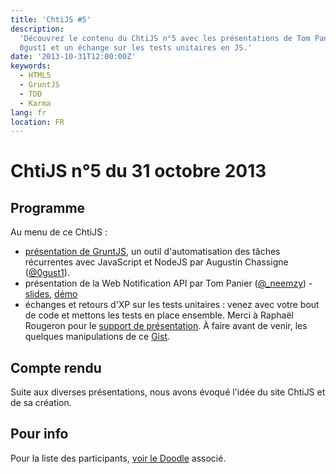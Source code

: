 ```yaml
---
title: 'ChtiJS #5'
description:
  'Découvrez le contenu du ChtiJS n°5 avec les présentations de Tom Panier,
  0gust1 et un échange sur les tests unitaires en JS.'
date: '2013-10-31T12:00:00Z'
keywords:
  - HTML5
  - GruntJS
  - TDD
  - Karma
lang: fr
location: FR
---
```


# ChtiJS n°5 du 31 octobre 2013

## Programme

Au menu de ce ChtiJS :

- [présentation de GruntJS](http://0gust1.github.io/introduction_grunt/#/4), un
  outil d'automatisation des tâches récurrentes avec JavaScript et NodeJS par
  Augustin Chassigne ([@0gust1](https://twitter.com/0gust1)).
- présentation de la Web Notification API par Tom Panier
  ([@\_neemzy](https://twitter.com/_neemzy)) -
  [slides](http://slid.es/neemzy/web-notifications-api),
  [démo](https://github.com/ChtiJS/messenger.io)
- échanges et retours d'XP sur les tests unitaires : venez avec votre bout de
  code et mettons les tests en place ensemble. Merci à Raphaël Rougeron pour le
  [support de présentation](http://fr.slideshare.net/goldoraf/tester-son-js). À
  faire avant de venir, les quelques manipulations de ce
  [Gist](https://gist.github.com/nfroidure/7247493).
  
## Compte rendu

Suite aux diverses présentations, nous avons évoqué l'idée du site ChtiJS et de
sa création.

## Pour info

Pour la liste des participants,
[voir le Doodle](http://doodle.com/rhan5tvkszzex4nc) associé.
